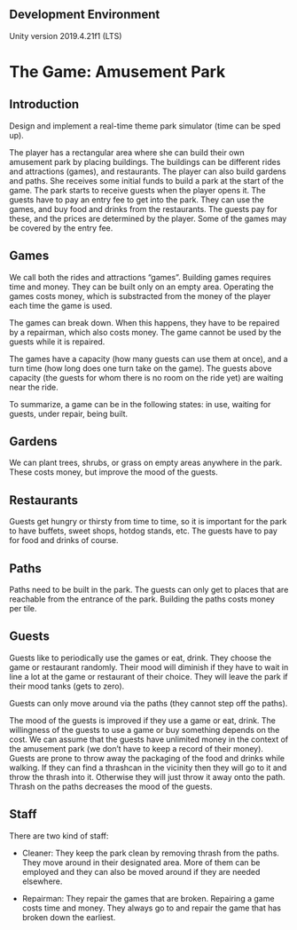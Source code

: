 ## Development Environment
Unity version 2019.4.21f1 (LTS)


# The Game: Amusement Park

## Introduction
Design and implement a real-time theme park simulator (time can be sped up).


The player has a rectangular area where she can build their own amusement park by placing buildings. The buildings can be different rides and attractions (games), and restaurants. The player can also build gardens and paths. She receives some initial funds to build a park at the start of the game. The park starts to receive guests when the player opens it. The guests have to pay an entry fee to get into the park. They can use the games, and buy food and drinks from the restaurants. The guests pay for these, and the prices are determined by the player. Some of the games may be covered by the entry fee.

## Games
We call both the rides and attractions “games”. Building games requires time and money. They can be built only on an empty area. Operating the games costs money, which is substracted from the money of the player each time the game is used.

The games can break down. When this happens, they have to be repaired by a repairman, which also costs money. The game cannot be used by the guests while it is repaired.

The games have a capacity (how many guests can use them at once), and a turn time (how long does one turn take on the game). The guests above capacity (the guests for whom there is no room on the ride yet) are waiting near the ride.

To summarize, a game can be in the following states: in use, waiting for guests, under repair, being built.

## Gardens
We can plant trees, shrubs, or grass on empty areas anywhere in the park. These costs money, but improve the mood of the guests.

## Restaurants
Guests get hungry or thirsty from time to time, so it is important for the park to have buffets, sweet shops, hotdog stands, etc. The guests have to pay for food and drinks of course.

## Paths
Paths need to be built in the park. The guests can only get to places that are reachable from the entrance of the park. Building the paths costs money per tile.

## Guests
Guests like to periodically use the games or eat, drink. They choose the game or restaurant randomly. Their mood will diminish if they have to wait in line a lot at the game or restaurant of their choice. They will leave the park if their mood tanks (gets to zero).

Guests can only move around via the paths (they cannot step off the paths).

The mood of the guests is improved if they use a game or eat, drink. The willingness of the guests to use a game or buy something depends on the cost. We can assume that the guests have unlimited money in the context of the amusement park (we don’t have to keep a record of their money). Guests are prone to throw away the packaging of the food and drinks while walking. If they can find a thrashcan in the vicinity then they will go to it and throw the thrash into it. Otherwise they will just throw it away onto the path. Thrash on the paths decreases the mood of the guests.

## Staff
There are two kind of staff:

- Cleaner: They keep the park clean by removing thrash from the paths. They move around in their designated area. More of them can be employed and they can also be moved around if they are needed elsewhere.

- Repairman: They repair the games that are broken. Repairing a game costs time and money. They always go to and repair the game that has broken down the earliest.

